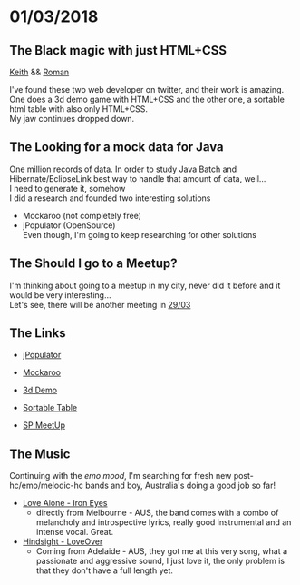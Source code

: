 # 01/03/2018

## The Black magic with just HTML+CSS    

[Keith](https://keithclark.co.uk/) && [Roman](http://kizu.ru/en/)    

I've found these two web developer on twitter, and their work is amazing.    
One does a 3d demo game with HTML+CSS and the other one, a sortable html table with also only HTML+CSS.    
My jaw continues dropped down.    

## The Looking for a mock data for Java 
One million records of data.
In order to study Java Batch and Hibernate/EclipseLink best way to handle that amount of data, well...     
I need to generate it, somehow     
I did a research and founded two interesting solutions    
- Mockaroo (not completely free)
- jPopulator (OpenSource)     
Even though, I'm going to keep researching for other solutions
## The Should I go to a Meetup?
I'm thinking about going to a meetup in my city, never did it before and it would be very interesting...      
Let's see, there will be another meeting in [29/03](https://github.com/meetupjavasaopaulo/agenda/tree/master/2018-03-29-Meetup.22)

## The Links
- [jPopulator](https://github.com/MAMABA/jPopulator)
- [Mockaroo](https://www.mockaroo.com/)

- [3d Demo](https://keithclark.co.uk/labs/css-fps/)
- [Sortable Table](http://kizu.ru/en/blog/variable-order/)
- [SP MeetUp](https://www.meetup.com/pt-BR/Sao-Paulo-Java-Meetup/)

## The Music

Continuing with the _emo mood_, I'm searching for fresh new post-hc/emo/melodic-hc bands and boy, Australia's doing a good job so far!

- [Love Alone - Iron Eyes](https://www.youtube.com/watch?v=J9NqIvSbd7I)
  - directly from Melbourne - AUS, the band comes with a combo of melancholy and introspective lyrics, really good instrumental and an intense vocal. Great.     
- [Hindsight - LoveOver](https://www.youtube.com/watch?v=Us9FZWvRv4I)
  - Coming from Adelaide - AUS, they got me at this very song, what a passionate and aggressive sound, I just love it, the only problem is that they don't have a full length yet.    
